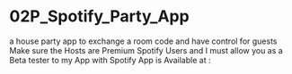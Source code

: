 # 02P_Spotify_Party_App
a house party app to exchange a room code and have control for guests 
Make sure the Hosts are Premium Spotify Users and I must allow you as a Beta tester to my App with Spotify 
App is Available at : 
